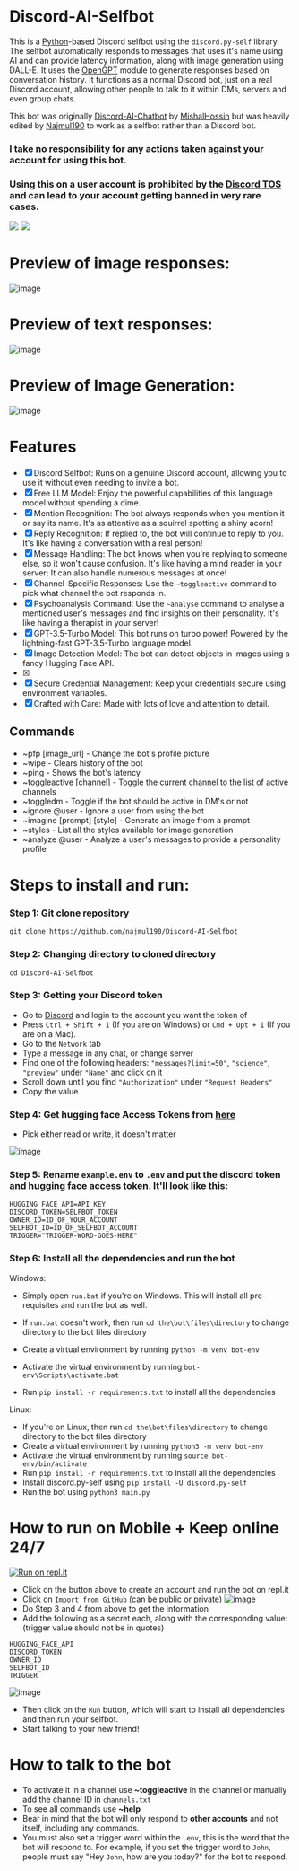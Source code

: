 # Discord-AI-Selfbot

This is a [Python](https://www.python.org)-based Discord selfbot using the `discord.py-self` library. The selfbot automatically responds to messages that uses it's name using AI and can provide latency information, along with image generation using DALL-E. It uses the [OpenGPT](https://github.com/uesleibros/OpenGPT) module to generate responses based on conversation history. It functions as a normal Discord bot, just on a real Discord account, allowing other people to talk to it within DMs, servers and even group chats.

This bot was originally [Discord-AI-Chatbot](https://github.com/mishalhossin/Discord-Chatbot-Gpt4Free/) by [MishalHossin](https://github.com/mishalhossin/) but was heavily edited by [Najmul190](https://github.com/najmul190) to work as a selfbot rather than a Discord bot.

### <strong> I take no responsibility for any actions taken against your account for using this bot.</strong>

### <strong>Using this on a user account is prohibited by the [Discord TOS](https://discord.com/terms) and can lead to your account getting banned in very rare cases.</strong>

<p float="left">
  <img style="vertical-align: top;" src="https://discord.c99.nl/widget/theme-4/451627446941515817.png"/>
  <img src="https://lanyard.cnrad.dev/api/1025245410224263258?theme=dark&bg=171515&borderRadius=5px&animated=true&idleMessage=15%20year%20old%20solo%20dev" al/> 
</p>

# Preview of image responses:

![image](https://user-images.githubusercontent.com/91066601/236717834-e3f6939f-3641-425c-b9f7-424a38f86ac4.png)

# Preview of text responses:

![image](https://cdn.discordapp.com/attachments/685944147638485062/1107081044219408444/image.png)

# Preview of Image Generation:

![image](https://media.discordapp.net/attachments/715284506289897513/1113931350039343104/image.png?width=748&height=391)

# Features

- [x] Discord Selfbot: Runs on a genuine Discord account, allowing you to use it without even needing to invite a bot.
- [x] Free LLM Model: Enjoy the powerful capabilities of this language model without spending a dime.
- [x] Mention Recognition: The bot always responds when you mention it or say its name. It's as attentive as a squirrel spotting a shiny acorn!
- [x] Reply Recognition: If replied to, the bot will continue to reply to you. It's like having a conversation with a real person!
- [x] Message Handling: The bot knows when you're replying to someone else, so it won't cause confusion. It's like having a mind reader in your server; It can also handle numerous messages at once!
- [x] Channel-Specific Responses: Use the `~toggleactive` command to pick what channel the bot responds in.
- [x] Psychoanalysis Command: Use the `~analyse` command to analyse a mentioned user's messages and find insights on their personality. It's like having a therapist in your server!
- [x] GPT-3.5-Turbo Model: This bot runs on turbo power! Powered by the lightning-fast GPT-3.5-Turbo language model.
- [x] Image Detection Model: The bot can detect objects in images using a fancy Hugging Face API.
- [x]
- [x] Secure Credential Management: Keep your credentials secure using environment variables.
- [x] Crafted with Care: Made with lots of love and attention to detail.

## Commands

- ~pfp [image_url] - Change the bot's profile picture
- ~wipe - Clears history of the bot
- ~ping - Shows the bot's latency
- ~toggleactive [channel] - Toggle the current channel to the list of active channels
- ~toggledm - Toggle if the bot should be active in DM's or not
- ~ignore @user - Ignore a user from using the bot
- ~imagine [prompt] [style] - Generate an image from a prompt
- ~styles - List all the styles available for image generation
- ~analyze @user - Analyze a user's messages to provide a personality profile

# Steps to install and run:

### Step 1: Git clone repository

```
git clone https://github.com/najmul190/Discord-AI-Selfbot
```

### Step 2: Changing directory to cloned directory

```
cd Discord-AI-Selfbot
```

### Step 3: Getting your Discord token

- Go to [Discord](https://canary.discord.com) and login to the account you want the token of
- Press `Ctrl + Shift + I` (If you are on Windows) or `Cmd + Opt + I` (If you are on a Mac).
- Go to the `Network` tab
- Type a message in any chat, or change server
- Find one of the following headers: `"messages?limit=50"`, `"science"`, `"preview"` under `"Name"` and click on it
- Scroll down until you find `"Authorization"` under `"Request Headers"`
- Copy the value

### Step 4: Get hugging face Access Tokens from [here](https://huggingface.co/settings/tokens)

- Pick either read or write, it doesn't matter

![image](https://user-images.githubusercontent.com/91066601/236681615-71600817-774a-430c-8cec-8e6710a82b49.png)

### Step 5: Rename `example.env` to `.env` and put the discord token and hugging face access token. It'll look like this:

```
HUGGING_FACE_API=API_KEY
DISCORD_TOKEN=SELFBOT_TOKEN
OWNER_ID=ID_OF_YOUR_ACCOUNT
SELFBOT_ID=ID_OF_SELFBOT_ACCOUNT
TRIGGER="TRIGGER-WORD-GOES-HERE"
```

### Step 6: Install all the dependencies and run the bot

Windows:

- Simply open `run.bat` if you're on Windows. This will install all pre-requisites and run the bot as well.

- If `run.bat` doesn't work, then run `cd the\bot\files\directory` to change directory to the bot files directory
- Create a virtual environment by running `python -m venv bot-env`
- Activate the virtual environment by running `bot-env\Scripts\activate.bat`
- Run `pip install -r requirements.txt` to install all the dependencies

Linux:

- If you're on Linux, then run `cd the\bot\files\directory` to change directory to the bot files directory
- Create a virtual environment by running `python3 -m venv bot-env`
- Activate the virtual environment by running `source bot-env/bin/activate`
- Run `pip install -r requirements.txt` to install all the dependencies
- Install discord.py-self using `pip install -U discord.py-self`
- Run the bot using `python3 main.py`

# How to run on Mobile + Keep online 24/7

[![Run on repl.it](https://camo.githubusercontent.com/56417b1780ddc0e04d7c9ce2e4041a437a25aeaa898473a75695723e88a9d043/68747470733a2f2f7265706c2d62616467652e6a616a6f6f73616d2e7265706c2e636f2f7472792e706e67)](https://repl.it/github/Najmul190/Discord-AI-Selfbot)

- Click on the button above to create an account and run the bot on repl.it
- Click on `Import from GitHub` (can be public or private)
  ![image](https://media.discordapp.net/attachments/918997350238797855/1109812776857255996/image.png?width=651&height=321)
- Do Step 3 and 4 from above to get the information
- Add the following as a secret each, along with the corresponding value: (trigger value should not be in quotes)

```
HUGGING_FACE_API
DISCORD_TOKEN
OWNER_ID
SELFBOT_ID
TRIGGER
```

![image](https://cdn.discordapp.com/attachments/918997350238797855/1109822401715388506/image.png)

- Then click on the `Run` button, which will start to install all dependencies and then run your selfbot.
- Start talking to your new friend!

# How to talk to the bot

- To activate it in a channel use **~toggleactive** in the channel or manually add the channel ID in `channels.txt`
- To see all commands use **~help**
- Bear in mind that the bot will only respond to **other accounts** and not itself, including any commands.
- You must also set a trigger word within the `.env`, this is the word that the bot will respond to. For example, if you set the trigger word to `John`, people must say "Hey `John`, how are you today?" for the bot to respond.
